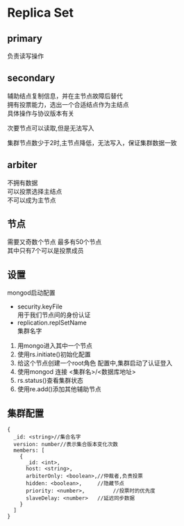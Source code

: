 # Replica Set

## primary
负责读写操作
## secondary
辅助结点复制信息，并在主节点故障后替代  
拥有投票能力，选出一个合适结点作为主结点  
具体操作与协议版本有关  

次要节点可以读取,但是无法写入  

集群节点数少于2时,主节点降低，无法写入，保证集群数据一致
## arbiter
不拥有数据  
可以投票选择主结点  
不可以成为主节点

## 节点
需要又奇数个节点
最多有50个节点  
其中只有7个可以是投票成员

## 设置
mongod启动配置
- security.keyFile  
用于我们节点间的身份认证
- replication.replSetName  
集群名字

1. 用mongo进入其中一个节点
2. 使用rs.initiate()初始化配置
3. 给这个节点创建一个root角色  配置中,集群启动了认证登入
4. 使用mongod 连接 \<集群名>/\<数据库地址>
5. rs.status()查看集群状态
6. 使用re.add()添加其他辅助节点

## 集群配置
```
{
  _id: <string>//集合名字
  version: number//表示集合版本变化次数
  members: [
    {
      _id: <int>,
      host: <string>,
      arbiterOnly: <boolean>,//仲裁者,负责投票
      hidden: <boolean>,     //隐藏节点
      priority: <number>,         //投票时的优先度
      slaveDelay: <number>   //延迟同步数据
    }
  ]
}
```
